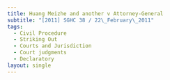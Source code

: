 ```yaml
---
title: Huang Meizhe and another v Attorney-General
subtitle: "[2011] SGHC 38 / 22\_February\_2011"
tags:
  - Civil Procedure
  - Striking Out
  - Courts and Jurisdiction
  - Court judgments
  - Declaratory
layout: single
---
```


